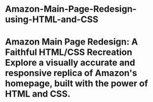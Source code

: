 # Amazon-Main-Page-Redesign-using-HTML-and-CSS
# Amazon Main Page Redesign: A Faithful HTML/CSS Recreation  Explore a visually accurate and responsive replica of Amazon's homepage, built with the power of HTML and CSS.
